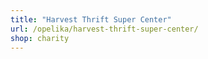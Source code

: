 ```yaml
---
title: "Harvest Thrift Super Center"
url: /opelika/harvest-thrift-super-center/
shop: charity
---
```


